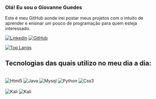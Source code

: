 ### Olá! Eu sou o Giovanne Guedes

Este é meu GitHub aonde irei postar meus projetos com o intuito de aprender e ensinar um pouco de programação para quem esteja interessado.

[![Linkedin](https://img.shields.io/badge/LinkedIn-0077B5?style=for-the-badge&logo=linkedin&logoColor=white
)](https://www.linkedin.com/in/giovanneguedes97/)
[![GitHub](https://img.shields.io/badge/GitHub-100000?style=for-the-badge&logo=github&logoColor=white)](https://www.github.com/gioguedes/)


[![Top Langs](https://github-readme-stats.vercel.app/api/top-langs/?username=gioguedes)](https://github.com/anuraghazra/github-readme-stats)

## Tecnologias das quais utilizo no meu dia a dia:

<div style="display: inline_block">
    <br/>
    <img align="center" alt="Html5" src="https://img.shields.io/badge/HTML5-E34F26?style=for-the-badge&logo=html5&logoColor=white"/>
    <img align="center" alt="Java" src="https://img.shields.io/badge/Java-ED8B00?style=for-the-badge&logo=openjdk&logoColor=white"/>
    <img align="center" alt="Mysql" src="https://img.shields.io/badge/MySQL-005C84?style=for-the-badge&logo=mysql&logoColor=white"/>
    <img align="center" alt="Python" src="https://img.shields.io/badge/Python-3776AB?style=for-the-badge&logo=python&logoColor=white"/>
    <img align="center" alt="Css3" src="https://img.shields.io/badge/CSS3-1572B6?style=for-the-badge&logo=css3&logoColor=white"/>
</div>

<div style="display: inline_block">
    <br/>
    <img align="center" alt="Kali" src="https://img.shields.io/badge/Kali_Linux-557C94?style=for-the-badge&logo=kali-linux&logoColor=white"/>
    <img align="center" alt="Kali" src="https://img.shields.io/badge/Linux_Mint-87CF3E?style=for-the-badge&logo=linux-mint&logoColor=white"/>
</div>




##
